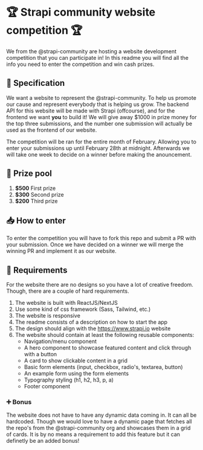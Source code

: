 # 🏆 Strapi community website competition 🏆

We from the @strapi-community are hosting a website development competition that you can participate in! In this readme you will find all the info you need to enter the competition and win cash prizes.

## 📝 Specification

We want a website to represent the @strapi-community. To help us promote our cause and represent everybody that is helping us grow. The backend API for this website will be made with Strapi (offcourse), and for the frontend we want **you** to build it! We will give away $1000 in prize money for the top three submissions, and the number one submission will actually be used as the frontend of our website.

The competition will be ran for the entire month of February. Allowing you to enter your submissions up until February 28th at midnight. Afterwards we will take one week to decide on a winner before making the anouncement.

## 💸 Prize pool

1. **$500** First prize
2. **$300** Second prize
3. **$200** Third prize

## 📥 How to enter

To enter the competition you will have to fork this repo and submit a PR with your submission. Once we have decided on a winner we will merge the winning PR and implement it as our website.

## 📢 Requirements

For the website there are no designs so you have a lot of creative freedom. Though, there are a couple of hard requirements.

1. The website is built with ReactJS/NextJS
2. Use some kind of css framework (Sass, Tailwind, etc.)
3. The website is responsive
4. The readme consists of a description on how to start the app
5. The design should align with the https://www.strapi.io website
6. The website should contain at least the following reusable components:
  	- Navigation/menu component
  	- A hero component to showcase featured content and click through with a button
  	- A card to show clickable content in a grid
  	- Basic form elements (input, checkbox, radio's, textarea, button)
	- An example form using the form elements
  	- Typography styling (h1, h2, h3, p, a)
  	- Footer component

### ➕ Bonus

The website does not have to have any dynamic data coming in. It can all be hardcoded. Though we would love to have a dynamic page that fetches all the repo's from the @strapi-community org and showcases them in a grid of cards. It is by no means a requirement to add this feature but it can definetly be an added bonus!
